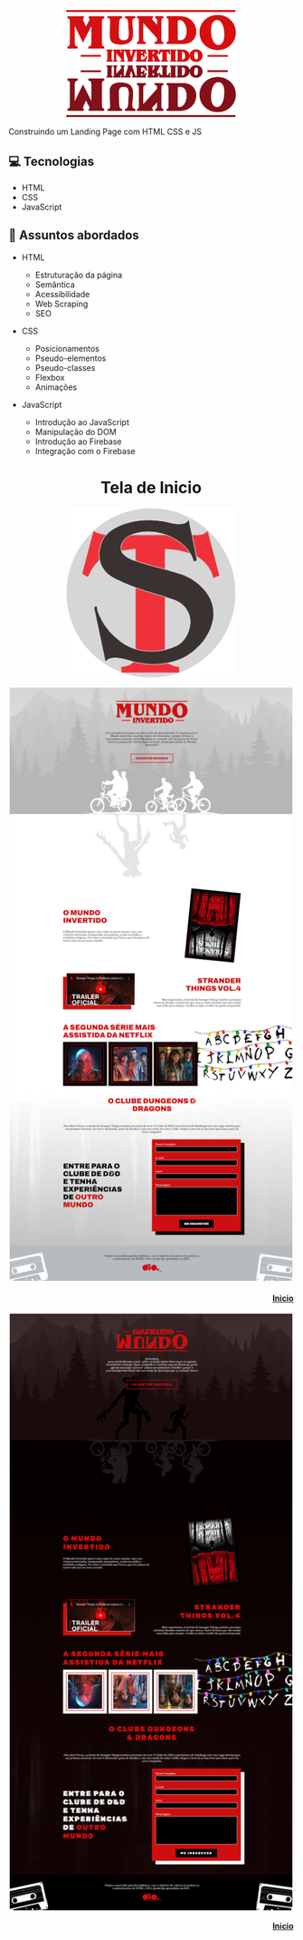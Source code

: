 <p align="center" id="topo"> <img width="300" src="./assets/images/readme/logo.png"/> </p>

Construindo um Landing Page com HTML CSS e JS


<h2 id="tecnologias"> 💻 Tecnologias</h2>

- HTML
- CSS
- JavaScript

<h2 id="assuntos"> 💬 Assuntos abordados</h2>

- HTML
    - Estruturação da página 
    - Semântica
    - Acessibilidade
    - Web Scraping
    - SEO

- CSS
    - Posicionamentos
    - Pseudo-elementos
    - Pseudo-classes
    - Flexbox
    - Animações 

- JavaScript
    - Introdução ao JavaScript
    - Manipulação do DOM
    - Introdução ao Firebase
    - Integração com o Firebase


<h1 align="center" id="imagens">Tela de Inicio</h1>

<p align="center">
<img width="300" src="./assets/images/favicon.png">
</p>

<p align="center">
<img width="500" id='pagefulllighttheme' src='./assets/images/readme/pagefull.png'>
</p>
<h4 align="right"><a href="#inicio">Inicio</a></h4>

<p align="center">
<img align="center" width="500" id='pagefulldarktheme' src='./assets/images/readme/pagefulldark.png'>
</p>
<h4 align="right"><a href="#inicio">Inicio</a></h4>


